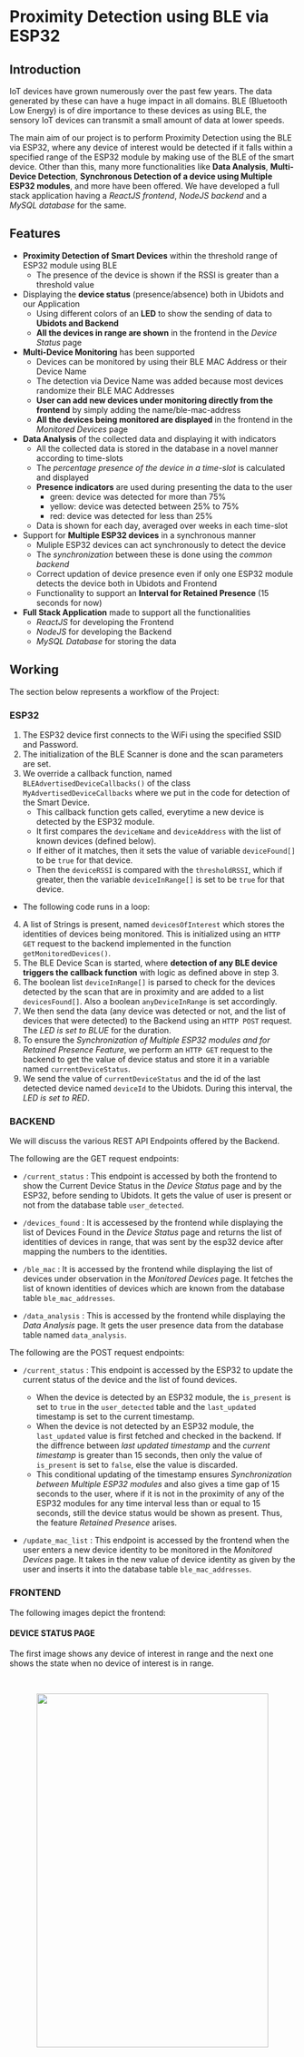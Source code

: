 # Proximity Detection using BLE via ESP32

## Introduction
IoT devices have grown numerously over the past few years. The data generated by these can have a huge impact in all domains. BLE (Bluetooth Low Energy) is of dire importance to these devices as using BLE, the sensory IoT devices can transmit a small amount of data at lower speeds. 

The main aim of our project is to perform Proximity Detection using the BLE via ESP32, where any device of interest would be detected if it falls within a specified range of the ESP32 module by making use of the BLE of the smart device. Other than this, many more functionalities like **Data Analysis**, **Multi-Device Detection**, **Synchronous Detection of a device using Multiple ESP32 modules**, and more have been offered. We have developed a full stack application having a *ReactJS frontend*, *NodeJS backend* and a *MySQL database* for the same.

## Features
* **Proximity Detection of Smart Devices** within the threshold range of ESP32 module using BLE
    - The presence of the device is shown if the RSSI is greater than a threshold value
* Displaying the **device status** (presence/absence) both in Ubidots and our Application
    - Using different colors of an **LED** to show the sending of data to **Ubidots and Backend**
    - **All the devices in range are shown** in the frontend in the *Device Status* page
* **Multi-Device Monitoring** has been supported
    - Devices can be monitored by using their BLE MAC Address or their Device Name
    - The detection via Device Name was added because most devices randomize their BLE MAC Addresses
    - **User can add new devices under monitoring directly from the frontend** by simply adding the name/ble-mac-address
    - **All the devices being monitored are displayed** in the frontend in the *Monitored Devices* page
* **Data Analysis** of the collected data and displaying it with indicators
    - All the collected data is stored in the database in a novel manner according to time-slots
    - The *percentage presence of the device in a time-slot* is calculated and displayed
    - **Presence indicators** are used during presenting the data to the user
        - green: device was detected for more than 75%
        - yellow: device was detected between 25% to 75%
        - red: device was detected for less than 25%
    - Data is shown for each day, averaged over weeks in each time-slot
* Support for **Multiple ESP32 devices** in a synchronous manner
    - Muliple ESP32 devices can act synchronously to detect the device
    - The *synchronization* between these is done using the *common backend*
    - Correct updation of device presence even if only one ESP32 module detects the device both in Ubidots and Frontend
    - Functionality to support an **Interval for Retained Presence** (15 seconds for now) 
* **Full Stack Application** made to support all the functionalities
    - *ReactJS* for developing the Frontend
    - *NodeJS* for developing the Backend
    - *MySQL Database* for storing the data


## Working
The section below represents a workflow of the Project:

### **ESP32**

1. The ESP32 device first connects to the WiFi using the specified SSID and Password.
2. The initialization of the BLE Scanner is done and the scan parameters are set.
3. We override a callback function, named `BLEAdvertisedDeviceCallbacks()` of the class `MyAdvertisedDeviceCallbacks` where we put in the code for detection of the Smart Device. 
    - This callback function gets called, everytime a new device is detected by the ESP32 module.
    - It first compares the `deviceName` and `deviceAddress` with the list of known devices (defined below). 
    - If either of it matches, then it sets the value of variable `deviceFound[]` to be `true` for that device.
    - Then the `deviceRSSI` is compared with the `thresholdRSSI`, which if greater, then the variable `deviceInRange[]` is set to be `true` for that device.

- The following code runs in a loop:

4. A list of Strings is present, named `devicesOfInterest` which stores the identities of devices being monitored. This is initialized using an `HTTP GET` request to the backend implemented in the function `getMonitoredDevices()`.
5. The BLE Device Scan is started, where **detection of any BLE device triggers the callback function** with logic as defined above in step 3.
6. The boolean list `deviceInRange[]` is parsed to check for the devices detected by the scan that are in proximity and are added to a list `devicesFound[]`. Also a boolean `anyDeviceInRange` is set accordingly.
7. We then send the data (any device was detected or not, and the list of devices that were detected) to the Backend using an `HTTP POST` request. The *LED is set to BLUE* for the duration.
8. To ensure the *Synchronization of Multiple ESP32 modules and for Retained Presence Feature*, we perform an `HTTP GET` request to the backend to get the value of device status and store it in a variable named `currentDeviceStatus`.
9. We send the value of `currentDeviceStatus` and the id of the last detected device named `deviceId` to the Ubidots. During this interval, the *LED is set to RED*.

### **BACKEND**

We will discuss the various REST API Endpoints offered by the Backend.

The following are the GET request endpoints:

* `/current_status` : This endpoint is accessed by both the frontend to show the Current Device Status in the *Device Status* page and by the ESP32, before sending to Ubidots. It gets the value of user is present or not from the database table `user_detected`. 

* `/devices_found` : It is accessesed by the frontend while displaying the list of Devices Found in the *Device Status* page and returns the list of identities of devices in range, that was sent by the esp32 device after mapping the numbers to the identities.

* `/ble_mac` : It is accessed by the frontend while displaying the list of devices under observation in the *Monitored Devices* page. It fetches the list of known identities of devices which are known from the database table `ble_mac_addresses`.

* `/data_analysis` : This is accessed by the frontend while displaying the *Data Analysis* page. It gets the user presence data from the database table named `data_analysis`.

The following are the POST request endpoints:

* `/current_status` : This endpoint is accessed by the ESP32 to update the current status of the device and the list of found devices. 
    - When the device is detected by an ESP32 module, the `is_present` is set to `true` in the `user_detected` table and the `last_updated` timestamp is set to the current timestamp. 
    - When the device is not detected by an ESP32 module, the `last_updated` value is first fetched and checked in the backend. If the diffrence between *last updated timestamp* and the *current timestamp* is greater than 15 seconds, then only the value of `is_present` is set to `false`, else the value is discarded.
    - This conditional updating of the timestamp ensures *Synchronization between Multiple ESP32 modules* and also gives a time gap of 15 seconds to the user, where if it is not in the proximity of any of the ESP32 modules for any time interval less than or equal to 15 seconds, still the device status would be shown as present. Thus, the feature *Retained Presence* arises.

* `/update_mac_list` : This endpoint is accessed by the frontend when the user enters a new device identity to be monitored in the *Monitored Devices* page. It takes in the new value of device identity as given by the user and inserts it into the database table `ble_mac_addresses`.

### **FRONTEND** 

The following images depict the frontend:

#### DEVICE STATUS PAGE
<p>
The first image shows any device of interest in range and the next one shows the state when no device of interest is in range. 
</p>

<br>

<p align="center"> 
    <img align="center" width="90%" height="40%" src="images/device_status_in.png">
</p>

<br> <br>

<p align="center"> 
    <img align="center" width="90%" height="40%" src="images/device_status_out.png">
</p>

<br>

#### MONITORED DEVICES PAGE
<p>
In this page, the user can enter the Identity (Name of Device or the BLE MAC Address) of the Device that is to be monitored. It also shows the list of devices that are currently being monitored by our ESP32 modules.
</p>

<br>

<p align="center"> 
    <img align="center" width="90%" height="30%" src="images/monitored_devices.png">
</p>


### DATA ANALYSIS PAGE

<p>
In this page, we show the Data Analysis of the device presence data as collected by the ESP32 devices and stored in the Database. The week is divided into weekdays and each day has 15 min time-intervals. The number corresponding to the time-slot in the day represents the degree of presence of the device in that time-stamp. As you can see that colored indicators represent the degree of presence (green for greater than 75%, yellow for between 25% and 75%, and red for less than 25%).
</p>

<br>

<p align="center"> 
    <img align="center" width="90%" height="40%" src="images/data_analysis_1.png">
</p>

<br> <br>

<p align="center"> 
    <img align="center" width="90%" height="40%" src="images/data_analysis_2.png">
</p>

<br>
